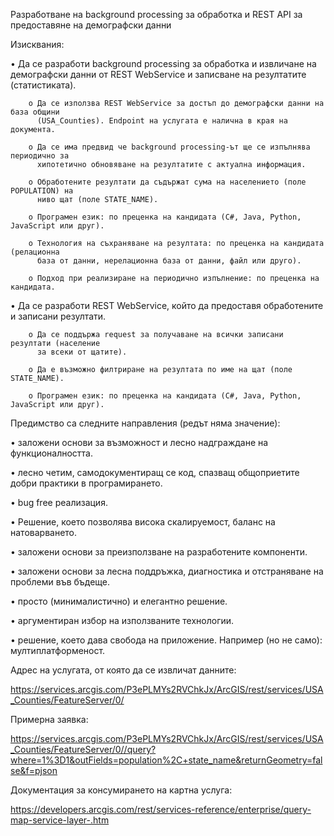 Разработване на background processing за обработка и REST API за предоставяне на демографски
данни


Изисквания:

   • Да се разработи background processing за обработка и извличане на демографски данни
     от REST WebService и записване на резултатите (статистиката).
     
        o Да се използва REST WebService за достъп до демографски данни на база общини
          (USA_Counties). Endpoint на услугата е налична в края на документа.
          
        o Да се има предвид че background processing-ът ще се изпълнява периодично за
          хипотетично обновяване на резултатите с актуална информация.
          
        o Обработените резултати да съдържат сума на населението (поле POPULATION) на
          ниво щат (поле STATE_NAME).
          
        o Програмен език: по преценка на кандидата (C#, Java, Python, JavaScript или друг).
        
        o Технология на съхраняване на резултата: по преценка на кандидата (релационна
          база от данни, нерелационна база от данни, файл или друго).
          
        o Подход при реализиране на периодично изпълнение: по преценка на кандидата.
        
   • Да се разработи REST WebService, който да предоставя обработените и записани
     резултати.
     
        o Да се поддържа request за получаване на всички записани резултати (население
          за всеки от щатите).
          
        o Да е възможно филтриране на резултата по име на щат (поле STATE_NAME).
        
        o Програмен език: по преценка на кандидата (C#, Java, Python, JavaScript или друг).
        

Предимство са следните направления (редът няма значение):

   • заложени основи за възможност и лесно надграждане на функционалността.
   
   • лесно четим, самодокументиращ се код, спазващ общоприетите добри практики в
     програмирането.
     
   • bug free реализация.
   
   • Решение, което позволява висока скалируемост, баланс на натоварването.
   
   • заложени основи за преизползване на разработените компоненти.
   
   • заложени основи за лесна поддръжка, диагностика и отстраняване на проблеми във
     бъдеще.
     
   • просто (минималистично) и елегантно решение.
   
   • аргументиран избор на използваните технологии.
   
   • решение, което дава свобода на приложение. Например (но не само):
     мултиплатформеност.
     

Адрес на услугата, от която да се извличат данните:

https://services.arcgis.com/P3ePLMYs2RVChkJx/ArcGIS/rest/services/USA_Counties/FeatureServer/0/


Примерна заявка:

https://services.arcgis.com/P3ePLMYs2RVChkJx/ArcGIS/rest/services/USA_Counties/FeatureServer/0//query?where=1%3D1&outFields=population%2C+state_name&returnGeometry=false&f=pjson


Документация за консумирането на картна услуга:

https://developers.arcgis.com/rest/services-reference/enterprise/query-map-service-layer-.htm

